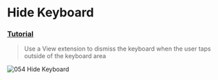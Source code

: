  # Hide Keyboard
 ### [Tutorial](https://designcode.io/swiftui-handbook-hide-keyboard)
> Use a View extension to dismiss the keyboard when the user taps outside of the keyboard area

![054 Hide Keyboard](https://github.com/mrgsdev/DesignCode/assets/157994617/fc411294-0109-4672-a759-09a61891cad9)
 